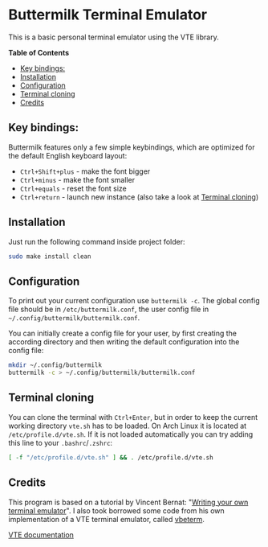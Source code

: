 # Buttermilk Terminal Emulator
This is a basic personal terminal emulator using the VTE library.

<!-- START doctoc.sh generated TOC please keep comment here to allow auto update -->
<!-- DO NOT EDIT THIS SECTION, INSTEAD RE-RUN doctoc.sh TO UPDATE -->
**Table of Contents**

- [Key bindings:](#key-bindings)
- [Installation](#installation)
- [Configuration](#configuration)
- [Terminal cloning](#terminal-cloning)
- [Credits](#credits)

<!-- END doctoc.sh generated TOC please keep comment here to allow auto update -->

## Key bindings:
Buttermilk features only a few simple keybindings, which are optimized for the default English keyboard layout:
* `Ctrl+Shift+plus` - make the font bigger
* `Ctrl+minus` - make the font smaller
* `Ctrl+equals` - reset the font size
* `Ctrl+return` - launch new instance (also take a look at [Terminal cloning](#terminal-cloning))


## Installation
Just run the following command inside project folder:
```sh
sudo make install clean
```


## Configuration
To print out your current configuration use `buttermilk -c`.
The global config file should be in `/etc/buttermilk.conf`, the user config file in `~/.config/buttermilk/buttermilk.conf`.

You can initially create a config file for your user, by first creating the according directory and
then writing the default configuration into the config file:
```sh
mkdir ~/.config/buttermilk
buttermilk -c > ~/.config/buttermilk/buttermilk.conf
```

## Terminal cloning
You can clone the terminal with `Ctrl+Enter`, but in order to keep the current working directory `vte.sh` has to be loaded.
On Arch Linux it is located at `/etc/profile.d/vte.sh`.
If it is not loaded automatically you can try adding this line to your `.bashrc`/`.zshrc`:
```sh
[ -f "/etc/profile.d/vte.sh" ] && . /etc/profile.d/vte.sh
```


## Credits
This program is based on a tutorial by Vincent Bernat: "[Writing your own terminal emulator](https://vincent.bernat.ch/en/blog/2017-write-own-terminal)".
I also took borrowed some code from his own implementation of a VTE terminal emulator, called [vbeterm](https://github.com/vincentbernat/vbeterm).

[VTE documentation](https://developer-old.gnome.org/vte/unstable/VteTerminal.html)
